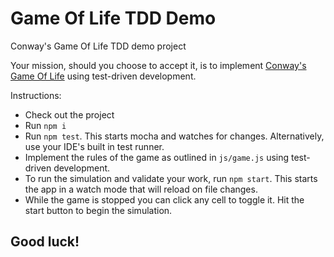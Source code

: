 # Game Of Life TDD Demo
Conway's Game Of Life TDD demo project

Your mission, should you choose to accept it, is to implement [Conway's Game Of Life](https://en.wikipedia.org/wiki/Conway%27s_Game_of_Life) using test-driven development.

Instructions:
- Check out the project
- Run `npm i`
- Run `npm test`. This starts mocha and watches for changes. Alternatively, use your IDE's built in test runner.
- Implement the rules of the game as outlined in `js/game.js` using test-driven development.
- To run the simulation and validate your work, run `npm start`. This starts the app in a watch mode that will reload on file changes.
- While the game is stopped you can click any cell to toggle it. Hit the start button to begin the simulation.

## Good luck!
